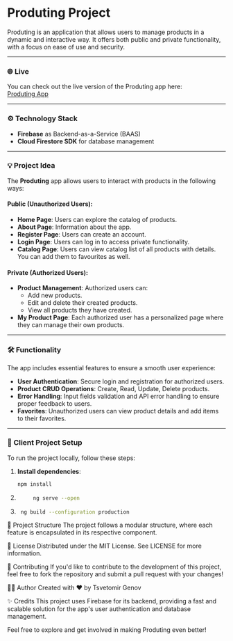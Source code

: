 # Produting Project

Produting is an application that allows users to manage products in a dynamic and interactive way. It offers both public and private functionality, with a focus on ease of use and security.

---

### 🌐 Live

You can check out the live version of the Produting app here:  
[Produting App](http://produting-9fb14.firebaseapp.com)

---

### ⚙️ Technology Stack

- **Firebase** as Backend-as-a-Service (BAAS)
- **Cloud Firestore SDK** for database management

---

### 💡 Project Idea

The **Produting** app allows users to interact with products in the following ways:

#### **Public (Unauthorized Users):**
- **Home Page**: Users can explore the catalog of products.
- **About Page**: Information about the app.
- **Register Page**: Users can create an account.
- **Login Page**: Users can log in to access private functionality.
- **Catalog Page**: Users can view catalog list of all products with details. You can add them to favourites as well.

#### **Private (Authorized Users):**
- **Product Management**: Authorized users can:
  - Add new products.
  - Edit and delete their created products.
  - View all products they have created.
- **My Product Page**: Each authorized user has a personalized page where they can manage their own products.

---

### 🛠️ Functionality

The app includes essential features to ensure a smooth user experience:

- **User Authentication**: Secure login and registration for authorized users.
- **Product CRUD Operations**: Create, Read, Update, Delete products.
- **Error Handling**: Input fields validation and API error handling to ensure proper feedback to users.
- **Favorites**: Unauthorized users can view product details and add items to their favorites.

---

### 🔧 Client Project Setup

To run the project locally, follow these steps:

1. **Install dependencies**:  
   ```bash
   npm install
2. ```bash
    	ng serve --open
3. ```bash
    ng build --configuration production
📁 Project Structure
The project follows a modular structure, where each feature is encapsulated in its respective component.

📄 License
Distributed under the MIT License. See LICENSE for more information.

👥 Contributing
If you'd like to contribute to the development of this project, feel free to fork the repository and submit a pull request with your changes!

👨‍💻 Author
Created with ❤️ by Tsvetomir Genov

✨ Credits
This project uses Firebase for its backend, providing a fast and scalable solution for the app's user authentication and database management.

Feel free to explore and get involved in making Produting even better!
